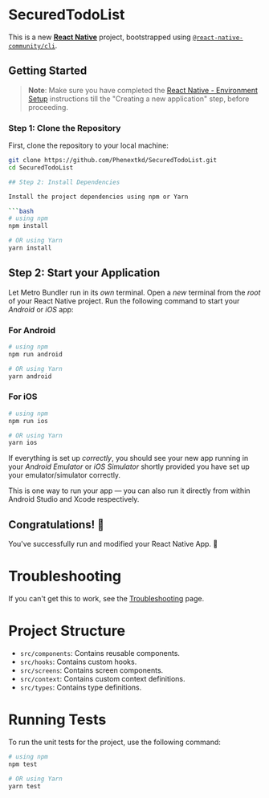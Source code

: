 # SecuredTodoList

This is a new [**React Native**](https://reactnative.dev) project, bootstrapped using [`@react-native-community/cli`](https://github.com/react-native-community/cli).

## Getting Started

> **Note**: Make sure you have completed the [React Native - Environment Setup](https://reactnative.dev/docs/environment-setup) instructions till the "Creating a new application" step, before proceeding.

### Step 1: Clone the Repository

First, clone the repository to your local machine:

```bash
git clone https://github.com/Phenextkd/SecuredTodoList.git
cd SecuredTodoList

## Step 2: Install Dependencies

Install the project dependencies using npm or Yarn

```bash
# using npm
npm install

# OR using Yarn
yarn install

```

## Step 2: Start your Application

Let Metro Bundler run in its _own_ terminal. Open a _new_ terminal from the _root_ of your React Native project. Run the following command to start your _Android_ or _iOS_ app:

### For Android

```bash
# using npm
npm run android

# OR using Yarn
yarn android
```

### For iOS

```bash
# using npm
npm run ios

# OR using Yarn
yarn ios
```

If everything is set up _correctly_, you should see your new app running in your _Android Emulator_ or _iOS Simulator_ shortly provided you have set up your emulator/simulator correctly.

This is one way to run your app — you can also run it directly from within Android Studio and Xcode respectively.

## Congratulations! :tada:

You've successfully run and modified your React Native App. :partying_face:

# Troubleshooting

If you can't get this to work, see the [Troubleshooting](https://reactnative.dev/docs/troubleshooting) page.

# Project Structure

- `src/components`: Contains reusable components.
- `src/hooks`: Contains custom hooks.
- `src/screens`: Contains screen components.
- `src/context`: Contains custom context definitions.
- `src/types`: Contains type definitions.

# Running Tests

To run the unit tests for the project, use the following command:

```bash
# using npm
npm test

# OR using Yarn
yarn test
```
